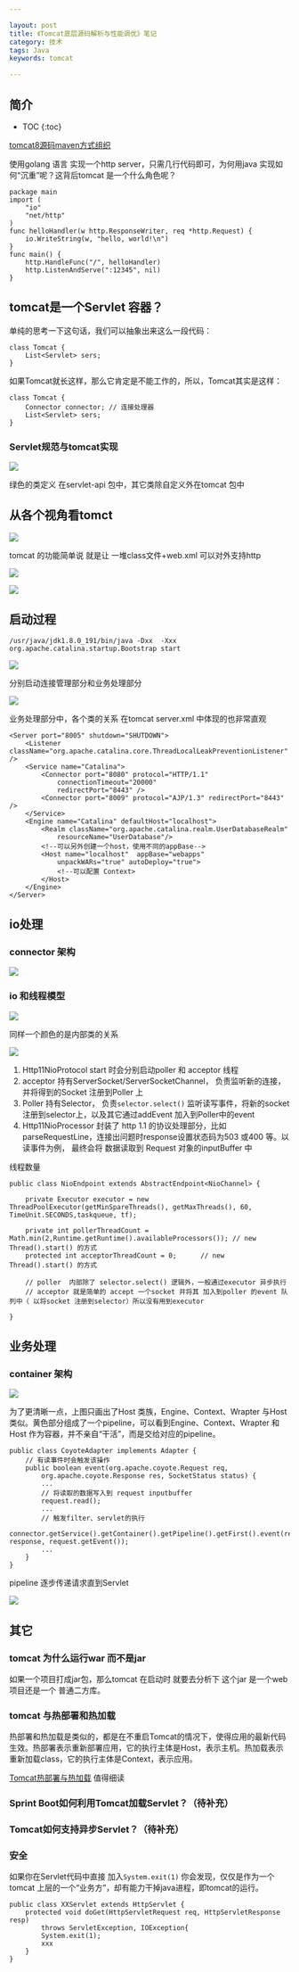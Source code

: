 ```yaml
---

layout: post
title: 《Tomcat底层源码解析与性能调优》笔记
category: 技术
tags: Java
keywords: tomcat

---
```


## 简介

* TOC
{:toc}

[tomcat8源码maven方式组织](https://github.com/emacsist/tomcat-source-maven)

使用golang 语言 实现一个http server，只需几行代码即可，为何用java 实现如何“沉重”呢？这背后tomcat 是一个什么角色呢？

    package main
    import (
        "io"
        "net/http"
    )
    func helloHandler(w http.ResponseWriter, req *http.Request) {
        io.WriteString(w, "hello, world!\n")
    }
    func main() {
        http.HandleFunc("/", helloHandler)
        http.ListenAndServe(":12345", nil)
    }

## tomcat是一个Servlet 容器？


单纯的思考一下这句话，我们可以抽象出来这么一段代码：

    class Tomcat {
        List<Servlet> sers;
    }

如果Tomcat就长这样，那么它肯定是不能工作的，所以，Tomcat其实是这样：

    class Tomcat {
        Connector connector; // 连接处理器
        List<Servlet> sers;
    }

### Servlet规范与tomcat实现

![](/public/upload/java/servlet_tomcat_object.png)

绿色的类定义 在servlet-api 包中，其它类除自定义外在tomcat 包中

## 从各个视角看tomct


![](/public/upload/java/tomcat_war.png)

tomcat 的功能简单说 就是让 一堆class文件+web.xml  可以对外支持http

![](/public/upload/java/tomcat_sample.png)

![](/public/upload/java/tomcat_overview.png)

## 启动过程

`/usr/java/jdk1.8.0_191/bin/java -Dxx  -Xxx org.apache.catalina.startup.Bootstrap start`

![](/public/upload/java/tomcat_start.png)

分别启动连接管理部分和业务处理部分

![](/public/upload/java/tomcat_object_overview.png)

业务处理部分中，各个类的关系 在tomcat server.xml 中体现的也非常直观

    <Server port="8005" shutdown="SHUTDOWN">
        <Listener className="org.apache.catalina.core.ThreadLocalLeakPreventionListener" />
        <Service name="Catalina">
            <Connector port="8080" protocol="HTTP/1.1"
                connectionTimeout="20000"
                redirectPort="8443" />
            <Connector port="8009" protocol="AJP/1.3" redirectPort="8443" />
        </Service>
        <Engine name="Catalina" defaultHost="localhost">
            <Realm className="org.apache.catalina.realm.UserDatabaseRealm"
                resourceName="UserDatabase"/>
            <!--可以另外创建一个host，使用不同的appBase-->
            <Host name="localhost"  appBase="webapps"
                unpackWARs="true" autoDeploy="true">
                <!--可以配置 Context>
            </Host>
        </Engine>
    </Server>


## io处理

### connector 架构

![](/public/upload/java/tomcat_connector.png)

### io 和线程模型

![](/public/upload/java/tomcat_connector_object.png)

同样一个颜色的是内部类的关系

![](/public/upload/java/tomcat_handle_request_io.png)

1. Http11NioProtocol start 时会分别启动poller 和 acceptor 线程
2. acceptor 持有ServerSocket/ServerSocketChannel， 负责监听新的连接，并将得到的Socket 注册到Poller 上
3. Poller 持有Selector， 负责`selector.select()` 监听读写事件，将新的socket 注册到selector上，以及其它通过addEvent 加入到Poller中的event
4. Http11NioProcessor 封装了 http 1.1 的协议处理部分，比如parseRequestLine，连接出问题时response设置状态码为503 或400 等。以读事件为例， 最终会将 数据读取到 Request 对象的inputBuffer 中

线程数量

    public class NioEndpoint extends AbstractEndpoint<NioChannel> {

        private Executor executor = new ThreadPoolExecutor(getMinSpareThreads(), getMaxThreads(), 60, TimeUnit.SECONDS,taskqueue, tf);
        
        private int pollerThreadCount = Math.min(2,Runtime.getRuntime().availableProcessors()); // new Thread().start() 的方式
        protected int acceptorThreadCount = 0;      // new Thread().start() 的方式

        // poller  内部除了 selector.select() 逻辑外，一般通过executor 异步执行
        // acceptor 就是简单的 accept 一个socket 并将其 加入到poller 的event 队列中（ 以将socket 注册到selector）所以没有用到executor
        
    }


## 业务处理

### container 架构

![](/public/upload/java/tomcat_container.png)

为了更清晰一点，上图只画出了Host 类族，Engine、Context、Wrapter 与Host 类似。黄色部分组成了一个pipeline，可以看到Engine、Context、Wrapter 和Host 作为容器，并不亲自“干活”，而是交给对应的pipeline。

    public class CoyoteAdapter implements Adapter {
        // 有读事件时会触发该操作
        public boolean event(org.apache.coyote.Request req,
            org.apache.coyote.Response res, SocketStatus status) {
            ...
            // 将读取的数据写入到 request inputbuffer 
            request.read();
            ...
            // 触发filter、servlet的执行
            connector.getService().getContainer().getPipeline().getFirst().event(request, response, request.getEvent());
            ...
        }
    }

pipeline 逐步传递请求直到Servlet

![](/public/upload/java/tomcat_handle_request_container.png)

## 其它

### tomcat 为什么运行war 而不是jar

如果一个项目打成jar包，那么tomcat 在启动时 就要去分析下 这个jar 是一个web项目还是一个 普通二方库。 

### tomcat 与热部署和热加载

热部署和热加载是类似的，都是在不重启Tomcat的情况下，使得应用的最新代码生效。热部署表示重新部署应用，它的执行主体是Host，表示主机。热加载表示重新加载class，它的执行主体是Context，表示应用。

[Tomcat热部署与热加载](https://www.yuque.com/renyong-jmovm/kb/emk7gt) 值得细读

### Sprint Boot如何利用Tomcat加载Servlet？（待补充）

### Tomcat如何支持异步Servlet？（待补充）

### 安全

如果你在Servlet代码中直接 加入`System.exit(1)` 你会发现，仅仅是作为一个tomcat 上层的一个“业务方”，却有能力干掉java进程，即tomcat的运行。

    public class XXServlet extends HttpServlet {
        protected void doGet(HttpServletRequest req, HttpServletResponse resp)
            throws ServletException, IOException{
            System.exit(1);
            xxx
        }
    }

